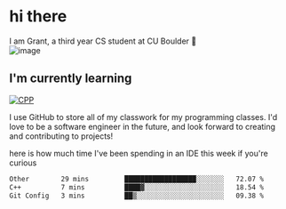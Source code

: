 
# hi there

I am Grant, a third year CS student at CU Boulder 👋  
![image](https://assets-sports.thescore.com/football/team/164/logo.png)

## I'm currently learning
[![CPP](https://skillicons.dev/icons?i=java,cpp,ts)](https://skillicons.dev)

I use GitHub to store all of my classwork for my programming classes.
I'd love to be a software engineer in the future, and look forward to creating and contributing to projects!

here is how much time I've been spending in an IDE this week if you're curious
<!--START_SECTION:waka-->

```txt
Other        29 mins         ██████████████████░░░░░░░   72.07 %
C++          7 mins          ████▓░░░░░░░░░░░░░░░░░░░░   18.54 %
Git Config   3 mins          ██▒░░░░░░░░░░░░░░░░░░░░░░   09.38 %
```

<!--END_SECTION:waka-->

<!---
gnestr/gnestr is a ✨ special ✨ repository because its `README.md` (this file) appears on your GitHub profile.
You can click the Preview link to take a look at your changes.
--->
